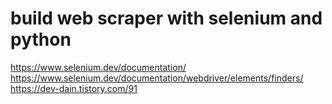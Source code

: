 # build web scraper with selenium and python

https://www.selenium.dev/documentation/
https://www.selenium.dev/documentation/webdriver/elements/finders/
https://dev-dain.tistory.com/91
